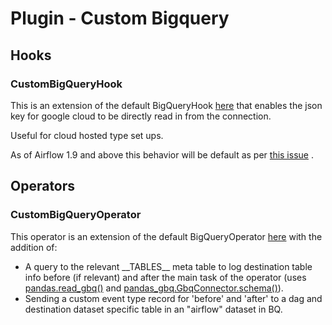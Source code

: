 # Plugin - Custom Bigquery

## Hooks

### CustomBigQueryHook
This is an extension of the default BigQueryHook [here](https://github.com/apache/incubator-airflow/blob/master/airflow/contrib/hooks/bigquery_hook.py) that enables the json key for google cloud to be directly read in from the connection. 

Useful for cloud hosted type set ups.

As of Airflow 1.9 and above this behavior will be default as per [this issue](https://issues.apache.org/jira/browse/AIRFLOW-1635) .   

## Operators

### CustomBigQueryOperator

This operator is an extension of the default BigQueryOperator [here](https://github.com/apache/incubator-airflow/blob/master/airflow/contrib/operators/bigquery_operator.py) with the addition of:

- A query to the relevant \_\_TABLES\_\_ meta table to log destination table info before (if relevant) and after the main task of the operator (uses [pandas.read_gbq()](http://pandas.pydata.org/pandas-docs/stable/generated/pandas.read_gbq.html) and [pandas_gbq.GbqConnector.schema()](https://github.com/pydata/pandas-gbq/blob/master/pandas_gbq/gbq.py)).
- Sending a custom event type record for 'before' and 'after' to a dag and destination dataset specific table in an "airflow" dataset in BQ. 
